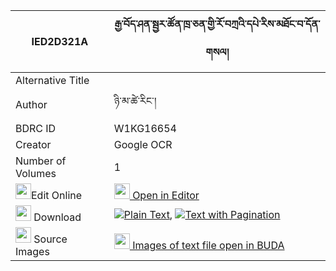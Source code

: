 |IED2D321A|རྒྱ་བོད་ཤན་སྦྱར་ཚོན་ཁྲ་ཅན་གྱི་རོ་བཀྲའི་དཔེ་རིས་མཐོང་བ་དོན་གསལ། 
| --- | --- 
|Alternative Title |
|Author| ཉི་མ་ཚེ་རིང་།
|BDRC ID | W1KG16654
|Creator | Google OCR
|Number of Volumes| 1
|<img width="25" src="https://img.icons8.com/color/25/000000/edit-property.png">Edit Online| [<img width="25" src="https://avatars.githubusercontent.com/u/45091458?s=200&v=4"> Open in Editor](http://editor.openpecha.org/IED2D321A)
|<img width="25" src="https://img.icons8.com/fluent/48/000000/download-2.png"/>  Download | [![](https://img.icons8.com/color/20/000000/txt.png)Plain Text](https://github.com/Openpecha/IED2D321A/releases/download/v2/gyabo_shenjar_tsontra_chen_gyi_plain_IED2D321A.zip), [![](https://img.icons8.com/color/20/000000/txt.png)Text with Pagination](https://github.com/Openpecha/IED2D321A/releases/download/v2/gyabo_shenjar_tsontra_chen_gyi_pages_IED2D321A.zip)
|<img width="25" src="https://img.icons8.com/plasticine/100/000000/pictures-folder.png"/>  Source Images | [<img width="25" src="https://library.bdrc.io/icons/BUDA-small.svg"> Images of text file open in BUDA](https://library.bdrc.io/show/bdr:W1KG16654)